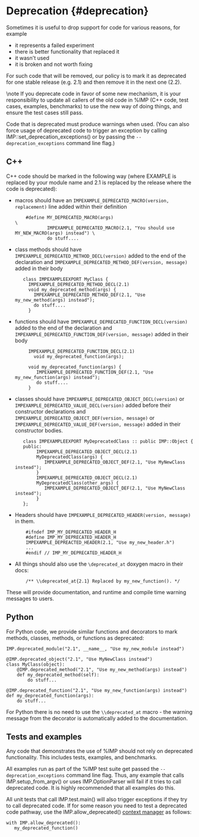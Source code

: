 Deprecation {#deprecation}
===========

Sometimes it is useful to drop support for code for various reasons, for example
- it represents a failed experiment
- there is better functionality that replaced it
- it wasn't used
- it is broken and not worth fixing

For such code that will be removed, our policy is to mark it as deprecated
for one stable release (e.g. 2.1) and then remove it in the next one (2.2).

\note If you deprecate code in favor of some new mechanism, it is your
      responsibility to update all callers of the old code in %IMP
      (C++ code, test cases, examples, benchmarks) to use the new way of
      doing things, and ensure the test cases still pass.

Code that is deprecated must produce warnings when used. (You can also force
usage of deprecated code to trigger an exception by calling
IMP::set_deprecation_exceptions() or by passing the `--deprecation_exceptions`
command line flag.)

C++
---

C++ code should be marked in the following way (where EXAMPLE is replaced by
your module name and 2.1 is replaced by the release where the code is
deprecated):
- macros should have an `IMPEXAMPLE_DEPRECATED_MACRO(version, replacement)` line added within their definition

          #define MY_DEPRECATED_MACRO(args)                                                     \
                  IMPEXAMPLE_DEPRECATED_MACRO(2.1, "You should use MY_NEW_MACRO(args) instead") \
                  do stuff....

- class methods should have `IMPEXAMPLE_DEPRECATED_METHOD_DECL(version)` added to the end of the declaration and `IMPEXAMPLE_DEPRECATED_METHOD_DEF(version, message)` added in their body

         class IMPEXAMPLEEXPORT MyClass {
           IMPEXAMPLE_DEPRECATED_METHOD_DECL(2.1)
           void my_deprecated_method(args) {
             IMPEXAMPLE_DEPRECATED_METHOD_DEF(2.1, "Use my_new_method(args) instead");
             do stuff....
           }

- functions should have `IMPEXAMPLE_DEPRECATED_FUNCTION_DECL(version)` added to the end of the declaration and `IMPEXAMPLE_DEPRECATED_FUNCTION_DEF(version, message)` added in their body

           IMPEXAMPLE_DEPRECATED_FUNCTION_DECL(2.1)
             void my_deprecated_function(args);

           void my_deprecated_function(args) {
              IMPEXAMPLE_DEPRECATED_FUNCTION_DEF(2.1, "Use my_new_function(args) instead");
              do stuff....
           }

- classes should have `IMPEXAMPLE_DEPRECATED_OBJECT_DECL(version)` or `IMPEXAMPLE_DEPRECATED_VALUE_DECL(version)` added before their constructor declarations and `IMPEXAMPLE_DEPRECATED_OBJECT_DEF(version, message)` or `IMPEXAMPLE_DEPRECATED_VALUE_DEF(version, message)` added in their constructor bodies.

         class IMPEXAMPLEEXPORT MyDeprecatedClass :: public IMP::Object {
         public:
              IMPEXAMPLE_DEPRECATED_OBJECT_DECL(2.1)
              MyDeprecatedClass(args) {
                 IMPEXAMPLE_DEPRECATED_OBJECT_DEF(2.1, "Use MyNewClass instead");
              }
              IMPEXAMPLE_DEPRECATED_OBJECT_DECL(2.1)
              MyDeprecatedClass(other_args) {
                 IMPEXAMPLE_DEPRECATED_OBJECT_DEF(2.1, "Use MyNewClass instead");
              }
         };

- Headers should have `IMPEXAMPLE_DEPRECATED_HEADER(version, message)` in them.

          #ifndef IMP_MY_DEPRECATED_HEADER_H
          #define IMP_MY_DEPRECATED_HEADER_H
          IMPEXAMPLE_DEPREACTED_HEADER(2.1, "Use my_new_header.h")
          ...
          #endif // IMP_MY_DEPRECATED_HEADER_H


- All things should also use the `\deprecated_at` doxygen macro in their docs:

          /** \\deprecated_at{2.1} Replaced by my_new_function(). */

These will provide documentation, and runtime and compile time warning messages to users.

Python
------

For Python code, we provide similar functions and decorators to mark methods,
classes, methods, or functions as deprecated:

    IMP.deprecated_module("2.1", __name__, "Use my_new_module instead")

    @IMP.deprecated_object("2.1", "Use MyNewClass instead")
    class MyClass(object):
        @IMP.deprecated_method("2.1", "Use my_new_method(args) instead")
        def my_deprecated_method(self):
            do stuff...

    @IMP.deprecated_function("2.1", "Use my_new_function(args) instead")
    def my_deprecated_function(args):
        do stuff...

For Python there is no need to use the `\\deprecated_at` macro - the
warning message from the decorator is automatically added to the documentation.

Tests and examples
------------------

Any code that demonstrates the use of %IMP should not rely on deprecated
functionality. This includes tests, examples, and benchmarks.

All examples run as part of the %IMP test suite get passed the
`--deprecation_exceptions` command line flag. Thus, any example that calls
IMP.setup_from_argv() or uses IMP.OptionParser will fail if it tries to
call deprecated code. It is highly recommended that all examples do this.

All unit tests that call IMP.test.main() will also trigger exceptions if they
try to call deprecated code. If for some reason you need to test a deprecated
code pathway, use the IMP.allow_deprecated()
[context manager](http://eigenhombre.com/2013/04/20/introduction-to-context-managers/) as follows:

    with IMP.allow_deprecated():
       my_deprecated_function()
